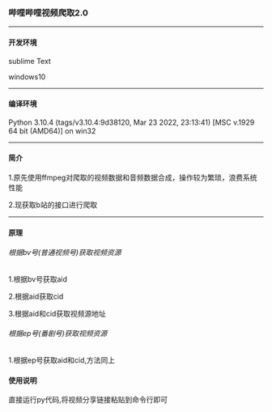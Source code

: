 ### 哔哩哔哩视频爬取2.0

***

#### 开发环境

sublime Text

windows10

***

#### 编译环境

Python 3.10.4 (tags/v3.10.4:9d38120, Mar 23 2022, 23:13:41) [MSC v.1929 64 bit (AMD64)] on win32


***

#### 简介

1.原先使用ffmpeg对爬取的视频数据和音频数据合成，操作较为繁琐，浪费系统性能

2.现获取b站的接口进行爬取

***

#### 原理

###### 根据bv号(普通视频号)获取视频资源

1.根据bv号获取aid

2.根据aid获取cid

3.根据aid和cid获取视频源地址

###### 根据ep号(番剧号)获取视频资源

1.根据ep号获取aid和cid,方法同上


#### 使用说明
直接运行py代码,将视频分享链接粘贴到命令行即可
